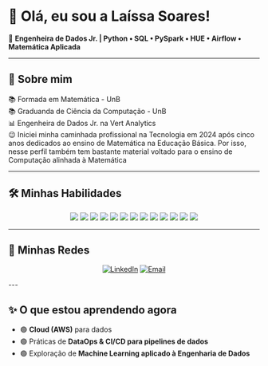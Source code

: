 # 👋 Olá, eu sou a Laíssa Soares!  

🎯 **Engenheira de Dados Jr. | Python • SQL • PySpark • HUE • Airflow • Matemática Aplicada**

---

## 🚀 Sobre mim
📚 Formada em Matemática - UnB<br>
📚 Graduanda de Ciência da Computação - UnB<br>
📊 Engenheira de Dados Jr. na Vert Analytics <br>
😉 Iniciei minha caminhada profissional na Tecnologia em 2024 após cinco anos dedicados ao ensino de Matemática na Educação Básica. Por isso, nesse perfil também tem bastante material voltado para o ensino de Computação alinhada à Matemática<br>

---

## 🛠️ Minhas Habilidades

<div align="center">

  <!-- Linguagens & Ferramentas -->
  <img src="https://img.shields.io/badge/Python-3776AB?style=for-the-badge&logo=python&logoColor=white"/>
  <img src="https://img.shields.io/badge/SQL-4479A1?style=for-the-badge&logo=sqlite&logoColor=white"/>
  <img src="https://img.shields.io/badge/PySpark-E25A1C?style=for-the-badge&logo=apachespark&logoColor=white"/>
  
  <!-- Big Data -->
  <img src="https://img.shields.io/badge/Impala-1E90FF?style=for-the-badge&logo=apache&logoColor=white"/>
  <img src="https://img.shields.io/badge/Hive-FDEE21?style=for-the-badge&logo=apachehive&logoColor=black"/>
  <img src="https://img.shields.io/badge/Apache%20Airflow-017CEE?style=for-the-badge&logo=apacheairflow&logoColor=white"/>
  
  <!-- Data Science -->
  <img src="https://img.shields.io/badge/Jupyter-F37626?style=for-the-badge&logo=jupyter&logoColor=white"/>
  <img src="https://img.shields.io/badge/Matemática%20%26%20Estatística-4B0082?style=for-the-badge&logo=academia&logoColor=white"/>
  
  <!-- Bancos de Dados -->
  <img src="https://img.shields.io/badge/Oracle-F80000?style=for-the-badge&logo=oracle&logoColor=white"/>
  <img src="https://img.shields.io/badge/PostgreSQL-336791?style=for-the-badge&logo=postgresql&logoColor=white"/>
  
  <!-- DevOps & Versionamento -->
  <img src="https://img.shields.io/badge/Git-F05032?style=for-the-badge&logo=git&logoColor=white"/>
  <img src="https://img.shields.io/badge/GitHub-181717?style=for-the-badge&logo=github&logoColor=white"/>
  <img src="https://img.shields.io/badge/GitLab-FC6D26?style=for-the-badge&logo=gitlab&logoColor=white"/>
  
</div>


---

## 🔗 Minhas Redes
<div align="center">
  
[![LinkedIn](https://img.shields.io/badge/-LinkedIn-blue?logo=linkedin&logoColor=white)](https://www.linkedin.com/in/laissabiia)  [![Email](https://img.shields.io/badge/-Email-red?logo=gmail&logoColor=white)](mailto:laissabiia@gmail.com)

</div>
---

<!-- ## 📈 Stats & Atividades
![GitHub Stats](https://github-readme-stats.vercel.app/api?username=laissabiia&show_icons=true&theme=default&hide_title=true&count_private=true)
![Top Langs](https://github-readme-stats.vercel.app/api/top-langs/?username=laissabiia&layout=compact&hide_title=true)

---

## 📂 Projetos em Destaque

| Projeto | Descrição | Tecnologias |
|----------|-----------|-------------|
| **[Nome do Projeto 1](link-do-repo)** | Pipeline de ETL com processamento de grandes volumes de dados | Python • PySpark • Airflow |
| **[Nome do Projeto 2](link-do-repo)** | Análise exploratória de dados e visualizações interativas | SQL • Pandas • Matplotlib |
| **[Nome do Projeto 3](link-do-repo)** | Automação de processos com Airflow e integração com Hive/Impala | Airflow • Hive • Impala |

--- -->

## ✨ O que estou aprendendo agora
- 🟢 **Cloud (AWS)** para dados
- 🟢 Práticas de **DataOps & CI/CD para pipelines de dados**
- 🟢 Exploração de **Machine Learning aplicado à Engenharia de Dados**
